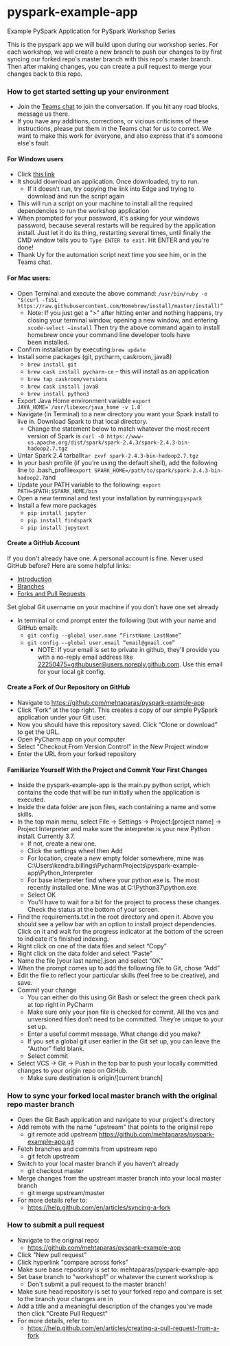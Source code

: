 # pyspark-example-app
Example PySpark Application for PySpark Workshop Series

This is the pyspark app we will build upon during our workshop series. 
For each workshop, we will create a new branch to push our changes to by first syncing our forked repo's master branch with this repo's master branch. 
Then after making changes, you can create a pull request to merge your changes back to this repo. 

### How to get started setting up your environment
* Join the [Teams chat](https://teams.microsoft.com/l/channel/19%3a8de987dbd06d4caeaeee085647601973%40thread.skype/PySpark%2520Workshop%2520Series?groupId=7f3ee77b-7617-41ed-bb5f-4fd98d181093&tenantId=9ca75128-a244-4596-877b-f24828e476e2) to join the conversation. If you hit any road blocks, message us there.
* If you have any additions, corrections, or vicious criticisms of these instructions, please put them in the Teams chat for us to correct. We want to make this work for everyone, and also express that it's someone else's fault. 

#### For Windows users
* Click [this link](http://boxstarter.org/package/url?https://gist.githubusercontent.com/nguyenuy/6b16704a43f8568c020c4b6bed152a83/raw/7ebd3f59a85303a6180272bf0c31bd68a2710ed1/simple_windows_dev_environment)
* It should download an application. Once downloaded, try to run. 
   * If it doesn't run, try copying the link into Edge and trying to download and run the script again
* This will run a script on your machine to install all the required dependencies to run the workshop application
* When prompted for your password, it's asking for your windows password, because several restarts will be required by the application install. Just let it do its thing, restarting several times, until finally the CMD window tells you to ```Type ENTER to exit```. Hit ENTER and you're done! 
* Thank Uy for the automation script next time you see him, or in the Teams chat.
#### For Mac users:
* Open Terminal and execute the above command: ```/usr/bin/ruby -e "$(curl -fsSL https://raw.githubusercontent.com/Homebrew/install/master/install)“```
   * Note: If you just get a ">" after hitting enter and nothing happens, try closing your terminal window, opening a new window, and entering 
```xcode-select –install```
Then try the above command again to install homebrew once your command line developer tools have been installed.
* Confirm installation by executing:```brew update```
* Install some packages (git, pycharm, caskroom, java8)
    * ```brew install git```
    * ```brew cask install pycharm-ce``` – this will install as an application
    * ```brew tap caskroom/versions```
    * ```brew cask install java8```
    * ```brew install python3```
* Export Java Home environment variable
    ```export JAVA_HOME=`/usr/libexec/java_home -v 1.8` ```
* Navigate (in Terminal) to a new directory you want your Spark install to live in. Download Spark to that local directory. 
    * Change the statement below to match whatever the most recent version of Spark is
    ```curl -O https://www-us.apache.org/dist/spark/spark-2.4.3/spark-2.4.3-bin-hadoop2.7.tgz```
* Untar Spark 2.4 tarball```tar zxvf spark-2.4.3-bin-hadoop2.7.tgz```
* In your bash profile (if you’re using the default shell), add the following line to .bash_profile```export SPARK_HOME=/path/to/spark/spark-2.4.3-bin-hadoop2.7```and 
* Update your PATH variable to the following: ```export PATH=$PATH:$SPARK_HOME/bin```
* Open a new terminal and test your installation by running:```pyspark```
* Install a few more packages
    * ```pip install jupyter```
    * ```pip install findspark```
    * ```pip install jupytext```



#### Create a GitHub Account
If you don't already have one. A personal account is fine.
Never used GitHub before? Here are some helpful links:
* [Introduction](https://www.youtube.com/watch?v=BCQHnlnPusY)
* [Branches](https://www.youtube.com/watch?v=oPpnCh7InLY)
* [Forks and Pull Requests](https://www.youtube.com/watch?v=_NrSWLQsDL4&t=145s)

Set global Git username on your machine if you don't have one set already
* In terminal or cmd prompt enter the following (but with your name and GitHub email):
    * ```git config --global user.name “FirstName LastName”```
    * ```git config --global user.email “email@gmail.com”```
        * NOTE: If your email is set to private in github, they'll provide you with a no-reply email address like
         22250475+githubuser@users.noreply.github.com. Use this email for your local git config.




#### Create a Fork of Our Repository on GitHub
* Navigate to https://github.com/mehtaparas/pyspark-example-app
* Click “Fork” at the top right. This creates a copy of our simple PySpark application under your Git user. 
* Now you should have this repository saved. Click “Clone or download” to get the URL. 
* Open PyCharm app on your computer
* Select "Checkout From Version Control" in the New Project window
* Enter the URL from your forked repository

#### Familiarize Yourself With the Project and Commit Your First Changes
* Inside the pyspark-example-app is the main.py python script, which contains the code that will be run initially when the application is executed. 
* Inside the data folder are json files, each containing a name and some skills.
* In the top main menu, select File -> Settings -> Project:\[project name\] -> Project Interpreter
    and make sure the interpreter is your new Python install. Currently 3.7. 
    * If not, create a new one.
    * Click the settings wheel then Add
    * For location, create a new empty folder somewhere, mine was C:\Users\kendra.billings\PycharmProjects\pyspark-example-app\Python_Interpreter
    * For base interpreter find where your python.exe is. The most recently installed one. Mine was at C:\Python37\python.exe
    * Select OK
    * You'll have to wait for a bit for the project to process these changes. Check the status at the bottom of your screen. 
* Find the requirements.txt in the root directory and open it. Above you should see
    a yellow bar with an option to install project dependencies. Click on it and wait for the
    progress indicator at the bottom of the screen to indicate it's finished indexing. 
* Right click on one of the data files and select “Copy”
* Right click on the data folder and select “Paste”
* Name the file [your last name].json and select “OK”
* When the prompt comes up to add the following file to Git, chose “Add”
* Edit the file to reflect your particular skills (feel free to be creative), and save.
* Commit your change
    * You can either do this using Git Bash or select the green check park at top right in PyCharm
    * Make sure only your json file is checked for commit. All the vcs and unversioned files don’t need to be committed. They’re unique to your set up. 
    * Enter a useful commit message. What change did you make?
    * If you set a global git user earlier in the Git set up, you can leave the “Author” field blank.
    * Select commit
* Select VCS -> Git -> Push in the top bar to push your locally committed changes to your origin repo on GitHub.
    * Make sure destination is origin/\[current branch\]



### How to sync your forked local master branch with the original repo master branch
* Open the Git Bash application and navigate to your project's directory
* Add remote with the name "upstream" that points to the original repo 
    * git remote add upstream https://github.com/mehtaparas/pyspark-example-app.git
* Fetch branches and commits from upstream repo
    * git fetch upstream
* Switch to your local master branch if you haven't already
    * git checkout master
* Merge changes from the upstream master branch into your local master branch
    * git merge upstream/master
* For more details refer to: 
    * https://help.github.com/en/articles/syncing-a-fork
    
### How to submit a pull request
* Navigate to the original repo:
    * https://github.com/mehtaparas/pyspark-example-app
* Click "New pull request"
* Click hyperlink "compare across forks"
* Make sure base repository is set to: mehtaparas/pyspark-example-app
* Set base branch to "workshop1" or whatever the current workshop is
    * Don't submit a pull request to the master branch!
* Make sure head repository is set to your forked repo and compare is set to the branch your changes are in
* Add a title and a meaningful description of the changes you've made then click "Create Pull Request"
* For more details, refer to:
    * https://help.github.com/en/articles/creating-a-pull-request-from-a-fork
